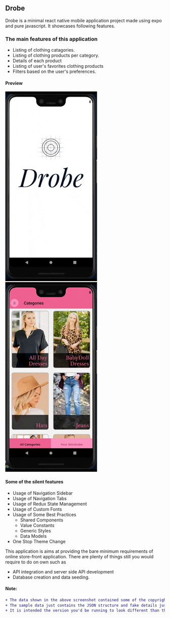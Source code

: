 ## Drobe

Drobe is a minimal react native mobile application project made using expo and pure javascript.
It showcases following features.

### The main features of this application

- Listing of clothing catagories.
- Listing of clothing products per category.
- Details of each product
- Listing of user's favorites clothing products
- Filters based on the user's preferences.

#### Preview

![](https://github.com/nbaua/react-native-app-drobe/blob/master/screenshots/drobe.gif?raw=true) ![](https://github.com/nbaua/react-native-app-drobe/blob/master/screenshots/theme-change.gif?raw=true)

#### Some of the silent features

- Usage of Navigation Sidebar
- Usage of Navigation Tabs
- Usage of Redux State Management
- Usage of Custom Fonts
- Usage of Some Best Practices
  - Shared Components
  - Value Constants
  - Generic Styles
  - Data Models
- One Stop Theme Change

This application is aims at providing the bare minimum requirements of online store-front application.
There are plenty of things still you would require to do on own such as

- API integration and server side API development
- Database creation and data seeding.

#### Note:
```diff
+ The data shown in the above screenshot contained some of the copyrighted content and hence can not be distributed.
+ The sample data just contains the JSON structure and fake details just to fill the void. 
+ It is intended the version you'd be running to look different than the shown image screenshot.
```

